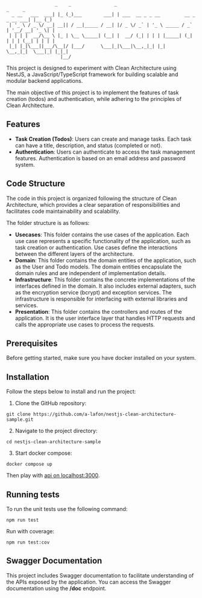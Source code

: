 ```
                  _    _                _                                       _     _ 
  _ __   ___  ___| |_ (_)___        ___| | ___  __ _ _ __         __ _ _ __ ___| |__ (_)
 | '_ \ / _ \/ __| __|| / __|_____ / __| |/ _ \/ _` | '_ \ _____ / _` | '__/ __| '_ \| |
 | | | |  __/\__ \ |_ | \__ \_____| (__| |  __/ (_| | | | |_____| (_| | | | (__| | | | |
 |_| |_|\___||___/\__|/ |___/      \___|_|\___|\__,_|_| |_|      \__,_|_|  \___|_| |_|_|
                    |__/                                                                
```

This project is designed to experiment with Clean Architecture using NestJS, a JavaScript/TypeScript framework for building scalable and modular backend applications.

The main objective of this project is to implement the features of task creation (todos) and authentication, while adhering to the principles of Clean Architecture.

## Features

- **Task Creation (Todos)**: Users can create and manage tasks. Each task can have a title, description, and status (completed or not).
- **Authentication**: Users can authenticate to access the task management features. Authentication is based on an email address and password system.

## Code Structure

The code in this project is organized following the structure of Clean Architecture, which provides a clear separation of responsibilities and facilitates code maintainability and scalability.

The folder structure is as follows:

- **Usecases**: This folder contains the use cases of the application. Each use case represents a specific functionality of the application, such as task creation or authentication. Use cases define the interactions between the different layers of the architecture.
- **Domain**: This folder contains the domain entities of the application, such as the User and Todo models. The domain entities encapsulate the domain rules and are independent of implementation details.
- **Infrastructure**: This folder contains the concrete implementations of the interfaces defined in the domain. It also includes external adapters, such as the encryption service (bcrypt) and exception services. The infrastructure is responsible for interfacing with external libraries and services.
- **Presentation**: This folder contains the controllers and routes of the application. It is the user interface layer that handles HTTP requests and calls the appropriate use cases to process the requests.

## Prerequisites
Before getting started, make sure you have docker installed on your system.

## Installation

Follow the steps below to install and run the project:

1. Clone the GitHub repository:
```
git clone https://github.com/a-lafon/nestjs-clean-architecture-sample.git
```

2. Navigate to the project directory:
```
cd nestjs-clean-architecture-sample
```

3. Start docker compose:
```
docker compose up
```

Then play with [api on localhost:3000](http://localhost:3000/doc).

## Running tests

To run the unit tests use the following command:

```
npm run test
```

Run with coverage:

```
npm run test:cov
```

## Swagger Documentation

This project includes Swagger documentation to facilitate understanding of the APIs exposed by the application. You can access the Swagger documentation using the **/doc** endpoint.